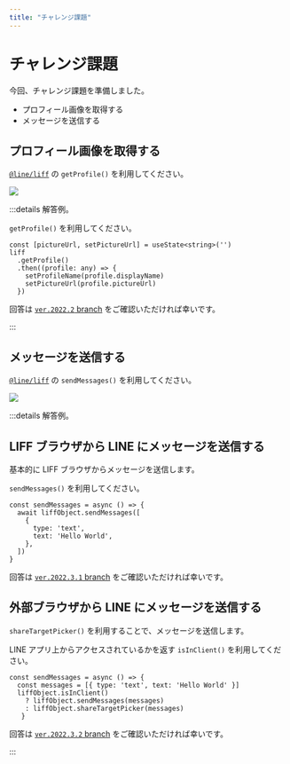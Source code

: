 ```yaml
---
title: "チャレンジ課題"
---
```


# チャレンジ課題

今回、チャレンジ課題を準備しました。

- プロフィール画像を取得する
- メッセージを送信する

<!-- Profile 画像設定 -->

## プロフィール画像を取得する

[`@line/liff`](https://www.npmjs.com/package/@line/liff) の `getProfile()` を利用してください。

![](https://i.imgur.com/MutUtg4.jpg)

:::details 解答例。

`getProfile()` を利用してください。

```tsx:src/pages/Top.tsx
const [pictureUrl, setPictureUrl] = useState<string>('')
liff
  .getProfile()
  .then((profile: any) => {
    setProfileName(profile.displayName)
    setPictureUrl(profile.pictureUrl)
  })
```

回答は [`ver.2022.2` branch](https://github.com/jiyuujin/vite-react-liff/tree/ver.2022.2) をご確認いただければ幸いです。

:::

<!-- メッセージ送信 -->
<!-- ※ LINE内のブラウザでしかできなかった気がする -->

## メッセージを送信する

[`@line/liff`](https://www.npmjs.com/package/@line/liff) の `sendMessages()` を利用してください。

![](https://i.imgur.com/HjE8zGv.jpg)

:::details 解答例。

## LIFF ブラウザから LINE にメッセージを送信する

基本的に LIFF ブラウザからメッセージを送信します。

`sendMessages()` を利用してください。

```tsx:src/pages/Top.tsx
const sendMessages = async () => {
  await liffObject.sendMessages([
    {
      type: 'text',
      text: 'Hello World',
    },
  ])
}
```

回答は [`ver.2022.3.1` branch](https://github.com/jiyuujin/vite-react-liff/tree/ver.2022.3.1) をご確認いただければ幸いです。
## 外部ブラウザから LINE にメッセージを送信する

`shareTargetPicker()` を利用することで、メッセージを送信します。

LINE アプリ上からアクセスされているかを返す `isInClient()` を利用してください。

```tsx:src/pages/Top.tsx
const sendMessages = async () => {
  const messages = [{ type: 'text', text: 'Hello World' }]
  liffObject.isInClient()
    ? liffObject.sendMessages(messages)
    : liffObject.shareTargetPicker(messages)
   }
```

回答は [`ver.2022.3.2` branch](https://github.com/jiyuujin/vite-react-liff/tree/ver.2022.3.2) をご確認いただければ幸いです。

:::
